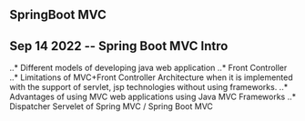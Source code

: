 ## SpringBoot MVC

Sep 14 2022 -- Spring Boot MVC Intro
---

..* Different models of developing java web application
..* Front Controller
..* Limitations of MVC+Front Controller Architecture when it is implemented with the support of servlet, jsp technologies without using       frameworks.
..* Advantages of using MVC web applications using Java MVC Frameworks
..* Dispatcher Servelet of Spring MVC / Spring Boot MVC



